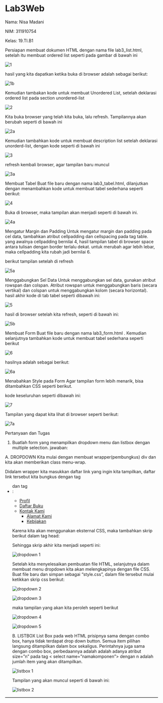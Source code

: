 # Lab3Web

Nama: Nisa Madani

NIM: 311910754

Kelas: 19.TI.B1

Persiapan membuat dokumen HTML dengan nama file lab3_list.html, setelah itu membuat ordered list seperti pada gambar di bawah ini

![1](https://user-images.githubusercontent.com/81978276/114298759-20e38480-9ae2-11eb-967e-8f0ec5c6d070.png)

hasil yang kita dapatkan ketika buka di browser adalah sebagai berikut:

![1b](https://user-images.githubusercontent.com/81978276/114298761-22ad4800-9ae2-11eb-9a23-3c504056d8ba.png)

Kemudian tambakan kode untuk membuat Unordered List, setelah deklarasi ordered list pada 
section unordered-list

![2](https://user-images.githubusercontent.com/81978276/114298762-24770b80-9ae2-11eb-9df9-729f1c738224.png)

Kita buka browser yang telah kita buka, lalu refresh. Tampilannya akan berubah seperti di bawah ini

![2a](https://user-images.githubusercontent.com/81978276/114298764-24770b80-9ae2-11eb-8600-da03d706c1c3.png)

Kemudian tambahkan kode untuk membuat description list setelah deklarasi unorderd-list, dengan kode seperti di bawah ini

![3](https://user-images.githubusercontent.com/81978276/114298765-250fa200-9ae2-11eb-923d-d84b06d3d4a5.png)

refresh kembali browser, agar tampilan baru muncul

![3a](https://user-images.githubusercontent.com/81978276/114298766-25a83880-9ae2-11eb-9223-66a3d4f51b3e.png)

Membuat Tabel
Buat file baru dengan nama lab3_tabel.html, dilanjutkan dengan menambahkan kode untuk membuat tabel sederhana seperti berikut:

![4](https://user-images.githubusercontent.com/81978276/114298767-2640cf00-9ae2-11eb-94f7-a09edf4d007f.png)

Buka di browser, maka tampilan akan menjadi seperti di bawah ini. 

![4a](https://user-images.githubusercontent.com/81978276/114298768-26d96580-9ae2-11eb-958a-488d774cc3aa.png)

  Mengatur Margin dan Padding
Untuk mengatur margin dan padding pada cel data, tambahkan atribut cellpadding dan 
cellspacing pada tag table. yang awalnya cellpadding bernilai 4, hasil tampilan tabel di browser space antara tulisan dengan border terlalu dekat. untuk merubah agar lebih lebar, maka cellpadding kita rubah jadi bernilai 6.

<table border="1" cellpadding="6" cellspacing="0">
  
berikut tampilan setelah di refresh

![5a](https://user-images.githubusercontent.com/81978276/114298770-280a9280-9ae2-11eb-9bfc-ed6fd93c4292.png)

Menggabungkan Sel Data
Untuk menggabungkan sel data, gunakan atribut rowspan dan colspan. Atribut rowspan untuk 
menggabungkan baris (secara vertikal) dan colspan untuk menggabungkan kolom (secara 
horizontal). hasil akhir kode di tab tabel seperti dibawah ini:

![5](https://user-images.githubusercontent.com/81978276/114298769-2771fc00-9ae2-11eb-9713-cb07a98dfecd.png)

hasil di browser setelah kita refresh, seperti di bawah ini:

![5b](https://user-images.githubusercontent.com/81978276/114298771-28a32900-9ae2-11eb-8d2d-a27f82734203.png)

Membuat Form
Buat file baru dengan nama lab3_form.html . Kemudian selanjutnya tambahkan kode untuk membuat tabel sederhana seperti berikut

![6](https://user-images.githubusercontent.com/81978276/114298772-2f31a080-9ae2-11eb-9f8a-c5b907033cac.png)

hasilnya adalah sebagai berikut:

![6a](https://user-images.githubusercontent.com/81978276/114298774-2fca3700-9ae2-11eb-956b-497490710970.png)

Menabahkan Style pada Form
Agar tampilan form lebih menarik, bisa ditambahkan CSS seperti berikut.

<style>
 form p > label {
 display: inline-block;
 width: 100px;
 }
 form input[type="text"], form textarea {
 border: 1px solid #197a43;
 }
 form input[type="submit"] {
 border: 1px solid #197a43;
 background-color: #197a43;
 color: #ffffff;
 font-weight: bold;
 padding: 5px 15px;
 }
</style>

kode keseluruhan seperti dibawah ini:

![7](https://user-images.githubusercontent.com/81978276/114298775-3062cd80-9ae2-11eb-803f-737a0f9358e2.png)

Tampilan yang dapat kita lihat di browser seperti berikut:

![7a](https://user-images.githubusercontent.com/81978276/114298776-30fb6400-9ae2-11eb-9334-58246f6d08b3.png)

Pertanyaan dan Tugas
1. Buatlah form yang menampilkan dropdown menu dan listbox dengan multiple selection.
jawaban: 

A. DROPDOWN
Kita mulai dengan membuat wrapper(pembungkus) div dan kita akan memberikan class menu-wrap.

<!doctype html>
 
<html lang="en">
  <head>
    <meta charset="utf-8">
    <title>Judul Halaman Saya</title>
  </head>
<body>
  <div class="menu-wrap">

  </div>
</body>
</html>

Didalam wrapper kita masukkan daftar link yang ingin kita tampilkan, daftar link tersebut kita bungkus dengan tag <ul> dan tag <li>:
	
  <ul>
		<li><a href="Profil.html">Profil</a></li>
		<li><a href="Daftar Buku.html">Daftar Buku</a></li>
		<li><a href="kontak.html">Kontak Kami</a>
			<ul>
				<li><a href="alamat.html">Alamat Kami</a></li>
				<li><a href="kebijakan.html">Kebijakan</a></li>
			</ul>
		</li>
	</ul>
  
  Karena kita akan menggunakan eksternal CSS, maka tambahkan skrip berikut dalam tag head:
  
   <link rel="stylesheet" type="text/css" href="style.css" media="all" />
   
   Sehingga skrip akhir kita menjadi seperti ini:
   
![dropdown 1](https://user-images.githubusercontent.com/81978276/114298777-3193fa80-9ae2-11eb-9990-613054fcae67.png)

Setelah kita menyelesaikan pembuatan file HTML, selanjutnya dalam membuat menu dropdown kita akan melengkapinya dengan file CSS. Buat file baru dan simpan sebagai “style.css”, dalam file tersebut mulai ketikkan skrip css berikut:

![dropdown 2](https://user-images.githubusercontent.com/81978276/114298780-35c01800-9ae2-11eb-915b-ffc7b0c76f2a.png)

![dropdown 3](https://user-images.githubusercontent.com/81978276/114298781-36f14500-9ae2-11eb-8cc0-c12640d3bbb5.png)

maka tampilan yang akan kita peroleh seperti berikut

![dropdown 4](https://user-images.githubusercontent.com/81978276/114298782-3789db80-9ae2-11eb-88f8-1768d48150e8.png)

![dropdown 5](https://user-images.githubusercontent.com/81978276/114298783-38bb0880-9ae2-11eb-84ba-28f9416453c8.png)

B. LISTBOX
List Box pada web HTML prisipnya sama dengan combo box, hanya tidak terdapat drop down button. Semua item pilihan langsung
ditampilkan dalam box sekaligus. Perintahnya juga sama dengan combo box, perbedaannya adalah adalah adanya atribut size=”n”
pada tag < select name=”namakomponen”> dengan n adalah jumlah item yang akan ditampilkan.

![listbox 1](https://user-images.githubusercontent.com/81978276/114298784-39539f00-9ae2-11eb-8a92-5e60cb1d4282.png)

Tampilan yang akan muncul seperti di bawah ini:

![listbox 2](https://user-images.githubusercontent.com/81978276/114298787-39ec3580-9ae2-11eb-9f18-14a4915d040e.png)
